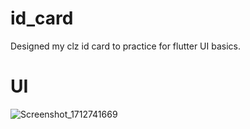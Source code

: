 # id_card

Designed my clz id card to practice  for flutter UI basics.
# UI
![Screenshot_1712741669](https://github.com/Eldringrg/id_card/assets/58216383/fc3e7c11-622c-40fc-9a97-0b40cbc4c135)


